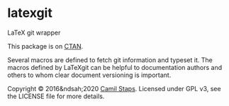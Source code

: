 # latexgit
LaTeX git wrapper

This package is on [CTAN][ctan].

Several macros are defined to fetch git information and typeset it. The macros
defined by LaTeXgit can be helpful to documentation authors and others to whom
clear document versioning is important.

Copyright &copy; 2016&ndsah;2020 [Camil Staps][camilstaps]. Licensed under
GPL v3, see the LICENSE file for more details.

[ctan]: http://www.ctan.org/pkg/latexgit
[camilstaps]: https://camilstaps.nl
